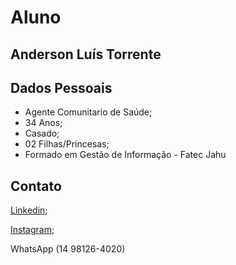 
# Aluno

## Anderson Luís Torrente

## Dados Pessoais
- Agente Comunitario de Saúde;
- 34 Anos;
- Casado;
- 02 Filhas/Princesas;
- Formado em Gestão de Informação - Fatec Jahu

## Contato
[Linkedin](https://www.linkedin.com/in/anderson-luis-torrente-80078b224/);

[Instagram](https://www.instagram.com/anderson_luis_torrente/);

WhatsApp (14 98126-4020)
